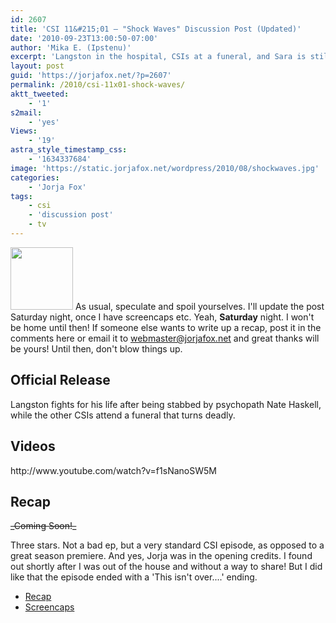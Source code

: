 ```yaml
---
id: 2607
title: 'CSI 11&#215;01 — "Shock Waves" Discussion Post (Updated)'
date: '2010-09-23T13:00:50-07:00'
author: 'Mika E. (Ipstenu)'
excerpt: 'Langston in the hospital, CSIs at a funeral, and Sara is still in Las Vegas.  It''s time for season eleven! (Updated Saturday the 25th with screenshots etc)'
layout: post
guid: 'https://jorjafox.net/?p=2607'
permalink: /2010/csi-11x01-shock-waves/
aktt_tweeted:
    - '1'
s2mail:
    - 'yes'
Views:
    - '19'
astra_style_timestamp_css:
    - '1634337684'
image: 'https://static.jorjafox.net/wordpress/2010/08/shockwaves.jpg'
categories:
    - 'Jorja Fox'
tags:
    - csi
    - 'discussion post'
    - tv
---
```


<img src="//static.jorjafox.net/wordpress/2010/08/shockwaves-100x100.jpg" alt="" title="shockwaves" width="100" height="100" class="alignleft size-thumbnail wp-image-2565" /> As usual, speculate and spoil yourselves. I'll update the post Saturday night, once I have screencaps etc.  Yeah, **Saturday** night. I won't be home until then!  If someone else wants to write up a recap, post it in the comments here or email it to webmaster@jorjafox.net and great thanks will be yours! Until then, don't blow things up.

<h2>Official Release</h2>
Langston fights for his life after being stabbed by psychopath Nate Haskell, while the other CSIs attend a funeral that turns deadly.

<h2>Videos</h2>
http://www.youtube.com/watch?v=f1sNanoSW5M

<h2>Recap</h2>
<del>_Coming Soon!_</del>

Three stars.  Not a bad ep, but a very standard CSI episode, as opposed to a great season premiere.  And yes, Jorja was in the opening credits.  I found out shortly after I was out of the house and without a way to share!  But I did like that the episode ended with a 'This isn't over....' ending.

<ul>
	<li><a href="https://jorjafox.net/wiki/Shock_Waves">Recap</a></li>
	<li><a href="https://jorjafox.net/gallery/tv/csi/season11/shockwaves/">Screencaps</a></li>
</ul>
